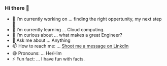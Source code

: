 ### Hi there 👋

- 🔭 I’m currently working on ... finding the right oppertunity, my next step :rocket:
- 🌱 I’m currently learning ... Cloud computing.
- 🤔 I’m curious about ... what makes a great Engineer?
- 💬 Ask me about ... Anything
- 📫 How to reach me: ... [Shoot me a message on LinkdIn](https://www.linkedin.com/in/hassanajaj/)
- 😄 Pronouns: ... He/Him
- ⚡ Fun fact: ... I have fun with facts.
